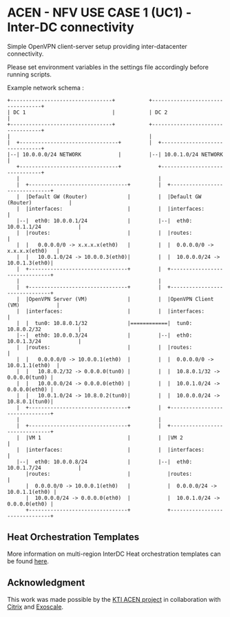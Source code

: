 # ACEN - NFV USE CASE 1 (UC1) - Inter-DC connectivity

Simple OpenVPN client-server setup providing inter-datacenter connectivity.

Please set environment variables in the settings file accordingly before running scripts.

Example network schema :

    +---------------------------------+           +----------------------------------+
    | DC 1                            |           | DC 2                             |
    +---------------------------------+           +----------------------------------+
    |                                             | 
    |  +--------------------------------+         |  +-------------------------------+
    |--| 10.0.0.0/24 NETWORK            |         |--| 10.0.1.0/24 NETWORK           |
       +--------------------------------+            +-------------------------------+
       |                                             |
       |  +--------------------------------+         |  +-------------------------------+
       |  |Default GW (Router)             |         |  |Default GW (Router)            |
       |  |interfaces:                     |         |  |interfaces:                    |
       |--|  eth0: 10.0.0.1/24             |         |--|  eth0: 10.0.1.1/24            |
       |  |routes:                         |         |  |routes:                        |
       |  |   0.0.0.0/0 -> x.x.x.x(eth0)   |         |  |  0.0.0.0/0 -> x.x.x.x(eth0)   |
       |  |   10.0.1.0/24 -> 10.0.0.3(eth0)|         |  |  10.0.0.0/24 -> 10.0.1.3(eth0)|
       |  +--------------------------------+         |  +-------------------------------+
       |                                             |
       |  +--------------------------------+         |  +-------------------------------+
       |  |OpenVPN Server (VM)             |         |  |OpenVPN Client (VM)            |
       |  |interfaces:                     |         |  |interfaces:                    |
       |  |  tun0: 10.8.0.1/32             |============|  tun0: 10.8.0.2/32            |
       |--|  eth0: 10.0.0.3/24             |         |--|  eth0: 10.0.1.3/24            |
       |  |routes:                         |         |  |routes:                        |
       |  |   0.0.0.0/0 -> 10.0.0.1(eth0)  |         |  |  0.0.0.0/0 -> 10.0.1.1(eth0)  |
       |  |   10.8.0.2/32 -> 0.0.0.0(tun0) |         |  |  10.8.0.1/32 -> 0.0.0.0(tun0) |
       |  |   10.0.0.0/24 -> 0.0.0.0(eth0) |         |  |  10.0.1.0/24 -> 0.0.0.0(eth0) |
       |  |   10.0.1.0/24 -> 10.8.0.2(tun0)|         |  |  10.0.0.0/24 -> 10.8.0.1(tun0)|
       |  +--------------------------------+         |  +-------------------------------+
       |                                             |
       |  +--------------------------------+         |  +-------------------------------+
       |  |VM 1                            |         |  |VM 2                           |
       |  |interfaces:                     |         |  |interfaces:                    |
       |--|  eth0: 10.0.0.8/24             |         |--|  eth0: 10.0.1.7/24            |
          |routes:                         |            |routes:                        |
          |  0.0.0.0/0 -> 10.0.0.1(eth0)   |            |  0.0.0.0/24 -> 10.0.1.1(eth0) |
          |  10.0.0.0/24 -> 0.0.0.0(eth0)  |            |  10.0.1.0/24 -> 0.0.0.0(eth0) |
          +--------------------------------+            +-------------------------------+

## Heat Orchestration Templates

More information on multi-region InterDC Heat orchestration templates can be found [here](./Heat/README.md).

## Acknowledgment
This work was made possible by the [KTI ACEN project](http://blog.zhaw.ch/icclab/acen-begins/) in collaboration with [Citrix](https://www.citrix.com/) and [Exoscale](https://www.exoscale.ch/).

